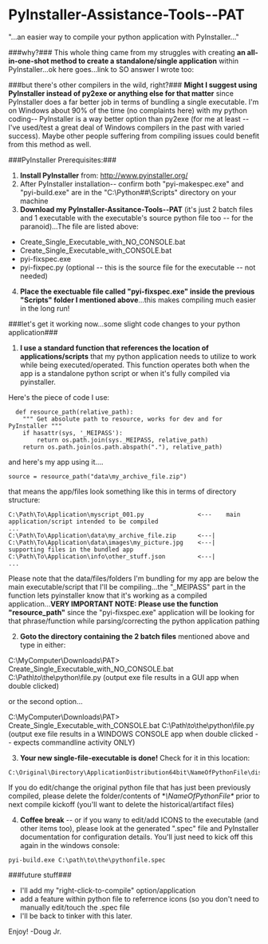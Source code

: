 # PyInstaller-Assistance-Tools--PAT
"...an easier way to compile your python application with PyInstaller..."

###why?###
This whole thing came from my struggles with creating **an all-in-one-shot method to create a standalone/single application** within PyInstaller...ok here goes...link to SO answer I wrote too:

###but there's other compilers in the wild, right?###
**Might I suggest using PyInstaller instead of py2exe or anything else for that matter** since PyInstaller does a far better job in terms of bundling a single executable.  I'm on Windows about 90% of the time (no complaints here) with my python coding-- PyInstaller is a way better option than py2exe (for me at least --  I've used/test a great deal of Windows compilers in the past with varied success).  Maybe other people suffering from compiling issues could benefit from this method as well. 

###PyInstaller Prerequisites:###

 1. **Install PyInstaller** from: http://www.pyinstaller.org/
 2. After PyInstaller installation-- confirm both "pyi-makespec.exe" and "pyi-build.exe" are in the "C:\Python##\Scripts" directory on your machine
 3. **Download my PyInstaller-Assitance-Tools--PAT** (it's just 2 batch files and 1 executable with the executable's source python file too -- for the paranoid)...The file are listed above:
* Create_Single_Executable_with_NO_CONSOLE.bat
* Create_Single_Executable_with_CONSOLE.bat
* pyi-fixspec.exe
* pyi-fixpec.py (optional -- this is the source file for the executable -- not needed)

 4. **Place the exectuable file called "pyi-fixspec.exe" inside the previous "Scripts" folder I mentioned above**...this makes compiling much easier in the long run!


###let's get it working now...some slight code changes to your python application###

  1. **I use a standard function that references the location of applications/scripts** that my python application needs to utilize to work while being executed/operated.  This function operates both when the app is a standalone python script or when it's fully compiled via pyinstaller.

  Here's the piece of code I use:

      def resource_path(relative_path):
        """ Get absolute path to resource, works for dev and for PyInstaller """
        if hasattr(sys, '_MEIPASS'):
            return os.path.join(sys._MEIPASS, relative_path)
        return os.path.join(os.path.abspath("."), relative_path)

  and here's my app using it....

    source = resource_path("data\my_archive_file.zip")

  that means the app/files look something like this in terms of directory structure:

    C:\Path\To\Application\myscript_001.py               <---    main application/script intended to be compiled
    ...
    C:\Path\To\Application\data\my_archive_file.zip      <---|
    C:\Path\To\Application\data\images\my_picture.jpg    <---|   supporting files in the bundled app
    C:\Path\To\Application\info\other_stuff.json         <---|
    ...

  Please note that the data/files/folders I'm bundling for my app are below the main executable/script that I'll be compiling...the "_MEIPASS" part in the function lets pyinstaller know that it's working as a compiled application...**VERY IMPORTANT NOTE: Please use the function "resource_path"** since the "pyi-fixspec.exe" application will be looking for that phrase/function while parsing/correcting the python application pathing

  2. **Goto the directory containing the 2 batch files** mentioned above and type in either:

   C:\MyComputer\Downloads\PAT> Create_Single_Executable_with_NO_CONSOLE.bat C:\Path\to\the\python\file.py
(output exe file results in a GUI app when double clicked)

  or the second option...
   
   C:\MyComputer\Downloads\PAT> Create_Single_Executable_with_CONSOLE.bat C:\Path\to\the\python\file.py
(output exe file results in a WINDOWS CONSOLE app when double clicked -- expects commandline activity ONLY)

  3. **Your new single-file-executable is done!** Check for it in this location:

    C:\Original\Directory\ApplicationDistribution64bit\NameOfPythonFile\dist

  If you do edit/change the original python file that has just been previously compiled, please delete the folder/contents of **\NameOfPythonFile\** prior to next compile kickoff (you'll want to delete the historical/artifact files) 


  4. **Coffee break** -- or if you wany to edit/add ICONS to the executable (and other items too), please look at the generated ".spec" file and PyInstaller documentation for configuration details.  You'll just need to kick off this again in the windows console:

    pyi-build.exe C:\path\to\the\pythonfile.spec

###future stuff###
* I'll add my "right-click-to-compile" option/application
* add a feature within python file to referrence icons (so you don't need to manually edit/touch the .spec file
* I'll be back to tinker with this later.


Enjoy!
-Doug Jr.

